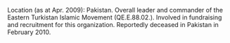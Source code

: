  Location (as at Apr. 2009): Pakistan. Overall leader and commander of the 
Eastern Turkistan Islamic Movement (QE.E.88.02.). Involved in fundraising and
recruitment for this organization. Reportedly deceased in Pakistan in February 
2010. 
